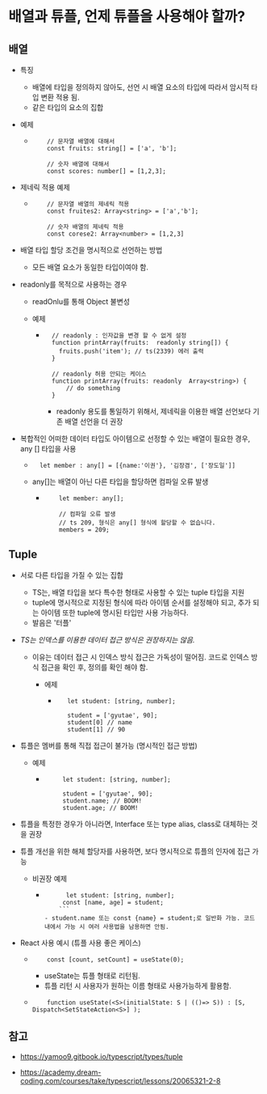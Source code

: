 # 배열과 튜플, 언제 튜플을 사용해야 할까?

## 배열

- 특징
  - 배열에 타입을 정의하지 않아도, 선언 시 배열 요소의 타입에 따라서 암시적 타입 변환 적용 됨.
  - 같은 타입의 요소의 집합
- 예제

  - ```
        // 문자열 배열에 대해서 
        const fruits: string[] = ['a', 'b']; 

        // 숫자 배열에 대해서
        const scores: number[] = [1,2,3];
      ```

- 제네릭 적용 예제

  - ```
        // 문자열 배열의 제네릭 적용
        const fruites2: Array<string> = ['a','b'];

        // 숫자 배열의 제네릭 적용
        const corese2: Array<number> = [1,2,3]
     ```

- 배열 타입 할당 조건을 명시적으로 선언하는 방법
  - 모든 배열 요소가 동일한 타입이여야 함.

- readonly를 목적으로 사용하는 경우
  - readOnlu를 통해 Object 불변성
  - 예제

    - ```
        // readonly : 인자값을 변경 할 수 없게 설정
        function printArray(fruits:  readonly string[]) {
          fruits.push('item'); // ts(2339) 에러 출력
        }

        // readonly 허용 안되는 케이스
        function printArray(fruits: readonly  Array<string>) {
            // do something
        }
        ```

      - readonly 용도를 통일하기 위해서, 제네릭을 이용한 배열 선언보다 기존 배열 선언을 더 권장

- 복합적인 어떠한 데이터 타입도 아이템으로 선정할 수 있는 배열이 필요한 경우, any [] 타입을 사용

  - ```
      let member : any[] = [{name:'이권'}, '김장겸', ['장도일']]
    ```

  - any[]는 배열이 아닌 다른 타입을 할당하면 컴파일 오류 발생

    - ```
          let member: any[];

          // 컴파일 오류 발생
          // ts 209, 형식은 any[] 형식에 할당할 수 없습니다.
          members = 209;
        ```

## Tuple

- 서로 다른 타입을 가질 수 있는 집합
  - TS는, 배열 타입을 보다 특수한 형태로 사용할 수 있는 tuple 타입을 지원
  - tuple에 명시적으로 지정된 형식에 따라 아이템 순서를 설정해야 되고, 추가 되는 아이템 또한 tuple에 명시된 타입만 사용 가능하다.
  - 발음은 '터플'
- *TS는 인덱스를 이용한 데이터 접근 방식은 권장하지는 않음.*
  - 이유는 데이터 접근 시 인덱스 방식 접근은 가독성이 떨어짐. 코드로 인덱스 방식 접근을 확인 후, 정의를 확인 해야 함.
    - 에제

      - ```
           let student: [string, number];

           student = ['gyutae', 90];
           student[0] // name 
           student[1] // 90
          ```

- 튜플은 멤버를 통해 직접 접근이 불가능 (명시적인 접근 방법)
  - 예제

    - ```
           let student: [string, number];

           student = ['gyutae', 90];
           student.name; // BOOM!
           student.age; // BOOM!
         ```

- 튜플을 특정한 경우가 아니라면, Interface 또는 type alias, class로 대체하는 것을 권장
- 튜플 개선을 위한 해체 할당자를 사용하면, 보다 명시적으로 튜플의 인자에 접근 가능
  - 비권장 예제

    - ```
            let student: [string, number]; 
           const [name, age] = student;
          ```
      - student.name 또는 const {name} = student;로 일반화 가능. 코드 내에서 가능 시 여러 사용법을 남용하면 안됨.
- React 사용 예시 (튜플 사용 좋은 케이스)

  - ```
        const [count, setCount] = useState(0);
      ```

    - useState는 튜플 형태로 리턴됨.
    - 튜플 리턴 시 사용자가 원하는 이름 형태로 사용가능하게 활용함.

  - ```
        function useState(<S>(initialState: S | (()=> S)) : [S, Dispatch<SetStateAction<S>] ); 
     ```

## 참고

- <https://yamoo9.gitbook.io/typescript/types/tuple>

- <https://academy.dream-coding.com/courses/take/typescript/lessons/20065321-2-8>
